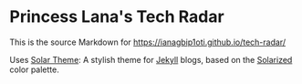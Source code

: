 Princess Lana's Tech Radar
==========================

This is the source Markdown for https://ianagbip1oti.github.io/tech-radar/

Uses [Solar Theme](https://github.com/mattvh/solar-theme-jekyll): A stylish theme for [Jekyll](http://jekyllrb.com/) blogs, based on the [Solarized](http://ethanschoonover.com/solarized) color palette.
